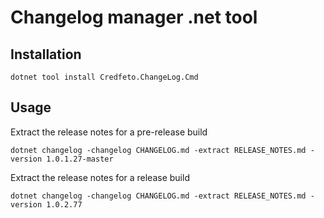 # Changelog manager .net tool

## Installation

```shell
dotnet tool install Credfeto.ChangeLog.Cmd
```

## Usage

Extract the release notes for a pre-release build
```shell
dotnet changelog -changelog CHANGELOG.md -extract RELEASE_NOTES.md -version 1.0.1.27-master
```

Extract the release notes for a release build
```shell
dotnet changelog -changelog CHANGELOG.md -extract RELEASE_NOTES.md -version 1.0.2.77
```

